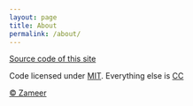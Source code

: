 ```yaml
---
layout: page
title: About
permalink: /about/
---
```


[Source code of this site](https://github.com/xameeramir/xameeramir.github.io)

Code licensed under [MIT](https://opensource.org/licenses/MIT). Everything else is [CC](http://creativecommons.org/)

[&copy; Zameer](/hello-world/)
